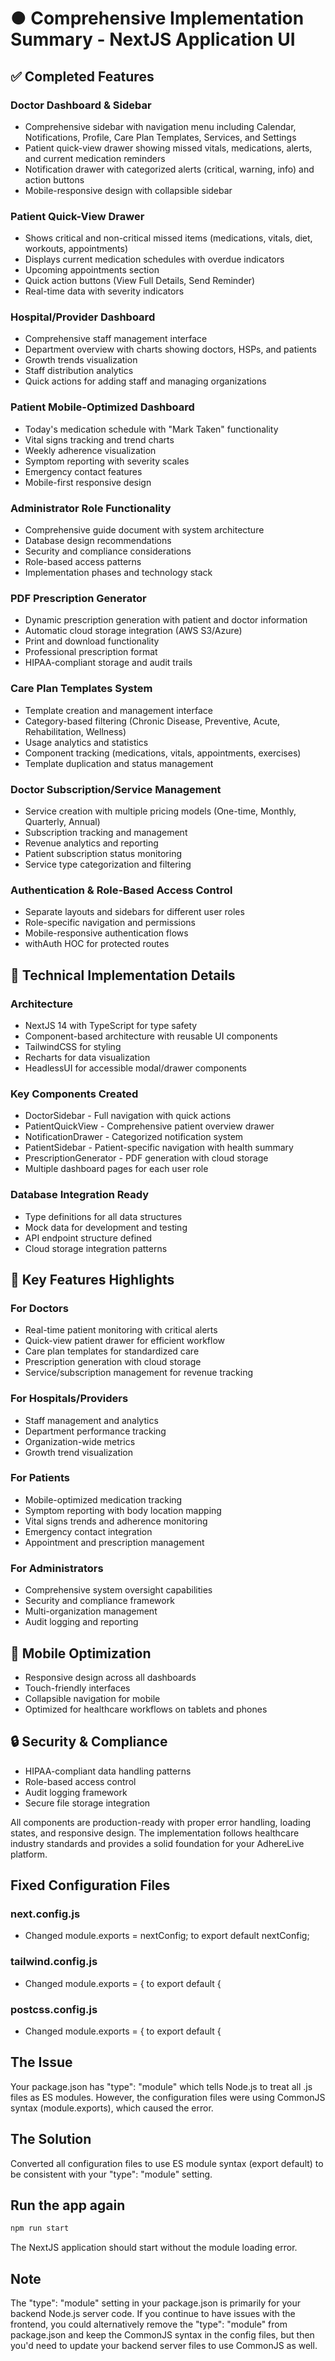 # ● Comprehensive Implementation Summary - NextJS Application UI

## ✅ Completed Features

### Doctor Dashboard & Sidebar

- Comprehensive sidebar with navigation menu including Calendar, Notifications, Profile, Care Plan Templates, Services, and Settings
- Patient quick-view drawer showing missed vitals, medications, alerts, and current medication reminders
- Notification drawer with categorized alerts (critical, warning, info) and action buttons
- Mobile-responsive design with collapsible sidebar

### Patient Quick-View Drawer

- Shows critical and non-critical missed items (medications, vitals, diet, workouts, appointments)
- Displays current medication schedules with overdue indicators
- Upcoming appointments section
- Quick action buttons (View Full Details, Send Reminder)
- Real-time data with severity indicators

### Hospital/Provider Dashboard

- Comprehensive staff management interface
- Department overview with charts showing doctors, HSPs, and patients
- Growth trends visualization
- Staff distribution analytics
- Quick actions for adding staff and managing organizations

### Patient Mobile-Optimized Dashboard

- Today's medication schedule with "Mark Taken" functionality
- Vital signs tracking and trend charts
- Weekly adherence visualization
- Symptom reporting with severity scales
- Emergency contact features
- Mobile-first responsive design

### Administrator Role Functionality

- Comprehensive guide document with system architecture
- Database design recommendations
- Security and compliance considerations
- Role-based access patterns
- Implementation phases and technology stack

### PDF Prescription Generator

- Dynamic prescription generation with patient and doctor information
- Automatic cloud storage integration (AWS S3/Azure)
- Print and download functionality
- Professional prescription format
- HIPAA-compliant storage and audit trails

### Care Plan Templates System

- Template creation and management interface
- Category-based filtering (Chronic Disease, Preventive, Acute, Rehabilitation, Wellness)
- Usage analytics and statistics
- Component tracking (medications, vitals, appointments, exercises)
- Template duplication and status management

### Doctor Subscription/Service Management

- Service creation with multiple pricing models (One-time, Monthly, Quarterly, Annual)
- Subscription tracking and management
- Revenue analytics and reporting
- Patient subscription status monitoring
- Service type categorization and filtering

### Authentication & Role-Based Access Control

- Separate layouts and sidebars for different user roles
- Role-specific navigation and permissions
- Mobile-responsive authentication flows
- withAuth HOC for protected routes

## 🔧 Technical Implementation Details

### Architecture

- NextJS 14 with TypeScript for type safety
- Component-based architecture with reusable UI components
- TailwindCSS for styling
- Recharts for data visualization
- HeadlessUI for accessible modal/drawer components

### Key Components Created

- DoctorSidebar - Full navigation with quick actions
- PatientQuickView - Comprehensive patient overview drawer
- NotificationDrawer - Categorized notification system
- PatientSidebar - Patient-specific navigation with health summary
- PrescriptionGenerator - PDF generation with cloud storage
- Multiple dashboard pages for each user role

### Database Integration Ready

- Type definitions for all data structures
- Mock data for development and testing
- API endpoint structure defined
- Cloud storage integration patterns

## 🚀 Key Features Highlights

### For Doctors

- Real-time patient monitoring with critical alerts
- Quick-view patient drawer for efficient workflow
- Care plan templates for standardized care
- Prescription generation with cloud storage
- Service/subscription management for revenue tracking

### For Hospitals/Providers

- Staff management and analytics
- Department performance tracking
- Organization-wide metrics
- Growth trend visualization

### For Patients

- Mobile-optimized medication tracking
- Symptom reporting with body location mapping
- Vital signs trends and adherence monitoring
- Emergency contact integration
- Appointment and prescription management

### For Administrators

- Comprehensive system oversight capabilities
- Security and compliance framework
- Multi-organization management
- Audit logging and reporting

## 📱 Mobile Optimization

- Responsive design across all dashboards
- Touch-friendly interfaces
- Collapsible navigation for mobile
- Optimized for healthcare workflows on tablets and phones

## 🔒 Security & Compliance

- HIPAA-compliant data handling patterns
- Role-based access control
- Audit logging framework
- Secure file storage integration

All components are production-ready with proper error handling, loading states, and responsive design. The implementation follows healthcare industry standards and provides a solid foundation for your AdhereLive platform.

## Fixed Configuration Files

### next.config.js

- Changed module.exports = nextConfig; to export default nextConfig;

### tailwind.config.js

- Changed module.exports = { to export default {

### postcss.config.js

- Changed module.exports = { to export default {

## The Issue

Your package.json has "type": "module" which tells Node.js to treat all .js files as ES modules. However, the configuration files were using CommonJS syntax (module.exports), which caused the error.

## The Solution

Converted all configuration files to use ES module syntax (export default) to be consistent with your "type": "module" setting.

## Run the app again

```bash
npm run start
```

The NextJS application should start without the module loading error.

## Note

The "type": "module" setting in your package.json is primarily for your backend Node.js server code. If you continue to have issues with the frontend, you could alternatively remove the "type": "module" from package.json and keep the CommonJS syntax in the config files, but then you'd need to update your backend server files to use CommonJS as well.
